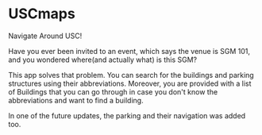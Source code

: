 # USCmaps
Navigate Around USC!

Have you ever been invited to an event, which says the venue is SGM 101, and you wondered where(and actually what) 
is this SGM? 

This app solves that problem. You can search for the buildings and parking structures using their abbreviations. 
Moreover, you are provided with a list of Buildings that you can go through in case you don't know the abbreviations 
and want to find a building.

In one of the future updates, the parking and their navigation was added too. 
